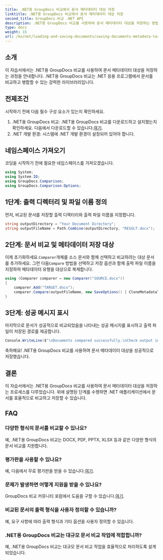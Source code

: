 ```yaml
---
title: .NET용 GroupDocs 비교에서 문서 메타데이터 대상 저장
linktitle: .NET용 GroupDocs 비교에서 문서 메타데이터 대상 저장
second_title: GroupDocs.비교 .NET API
description: .NET용 GroupDocs 비교를 사용하여 문서 메타데이터 대상을 저장하는 방법을 알아보세요. .NET 애플리케이션에서 효율적인 문서 비교를 위한 쉬운 단계입니다.
type: docs
weight: 15
url: /ko/net/loading-and-saving-documents/saving-documents-metadata-target/
---
```

## 소개
이 자습서에서는 .NET용 GroupDocs 비교를 사용하여 문서 메타데이터 대상을 저장하는 과정을 안내합니다. .NET용 GroupDocs 비교는 .NET 응용 프로그램에서 문서를 비교하고 병합할 수 있는 강력한 라이브러리입니다.
## 전제조건
시작하기 전에 다음 필수 구성 요소가 있는지 확인하세요.
1.  .NET용 GroupDocs 비교: .NET용 GroupDocs 비교를 다운로드하고 설치했는지 확인하세요. 다음에서 다운로드할 수 있습니다.[여기](https://releases.groupdocs.com/comparison/net/).
2. .NET 개발 환경: 시스템에 .NET 개발 환경이 설정되어 있어야 합니다.

## 네임스페이스 가져오기
코딩을 시작하기 전에 필요한 네임스페이스를 가져오겠습니다.
```csharp
using System;
using System.IO;
using GroupDocs.Comparison;
using GroupDocs.Comparison.Options;
```
## 1단계: 출력 디렉터리 및 파일 이름 정의
먼저, 비교된 문서를 저장할 출력 디렉터리와 출력 파일 이름을 지정합니다.
```csharp
string outputDirectory = "Your Document Directory";
string outputFileName = Path.Combine(outputDirectory, "RESULT.docx");
```
## 2단계: 문서 비교 및 메타데이터 저장 대상
 이제 초기화하세요.`Comparer`개체를 소스 문서와 함께 선택하고 비교하려는 대상 문서를 추가하세요. 그런 다음`Compare` 방법을 선택하고 저장 옵션과 함께 출력 파일 이름을 지정하여 메타데이터 유형을 대상으로 복제합니다.
```csharp
using (Comparer comparer = new Comparer("SOURCE.docx"))
{
    comparer.Add("TARGET.docx");
    comparer.Compare(outputFileName, new SaveOptions() { CloneMetadataType = MetadataType.Target });
}
```
## 3단계: 성공 메시지 표시
마지막으로 문서가 성공적으로 비교되었음을 나타내는 성공 메시지를 표시하고 출력 파일이 저장된 경로를 제공합니다.
```csharp
Console.WriteLine($"\nDocuments compared successfully.\nCheck output in {outputDirectory}.");
```
축하해요! .NET용 GroupDocs 비교를 사용하여 문서 메타데이터 대상을 성공적으로 저장했습니다.

## 결론
이 자습서에서는 .NET용 GroupDocs 비교를 사용하여 문서 메타데이터 대상을 저장하는 프로세스를 다루었습니다. 위에 설명된 단계를 수행하면 .NET 애플리케이션에서 문서를 효율적으로 비교하고 저장할 수 있습니다.
## FAQ
### 다양한 형식의 문서를 비교할 수 있나요?
예, .NET용 GroupDocs 비교는 DOCX, PDF, PPTX, XLSX 등과 같은 다양한 형식의 문서 비교를 지원합니다.
### 평가판을 사용할 수 있나요?
 예, 다음에서 무료 평가판을 받을 수 있습니다.[여기](https://releases.groupdocs.com/).
### 문제가 발생하면 어떻게 지원을 받을 수 있나요?
 GroupDocs 비교 커뮤니티 포럼에서 도움을 구할 수 있습니다.[여기](https://forum.groupdocs.com/c/comparison/12).
### 비교된 문서의 출력 형식을 사용자 정의할 수 있습니까?
예, 요구 사항에 따라 출력 형식과 기타 옵션을 사용자 정의할 수 있습니다.
### .NET용 GroupDocs 비교는 대규모 문서 비교 작업에 적합합니까?
예, .NET용 GroupDocs 비교는 대규모 문서 비교 작업을 효율적으로 처리하도록 설계되었습니다.